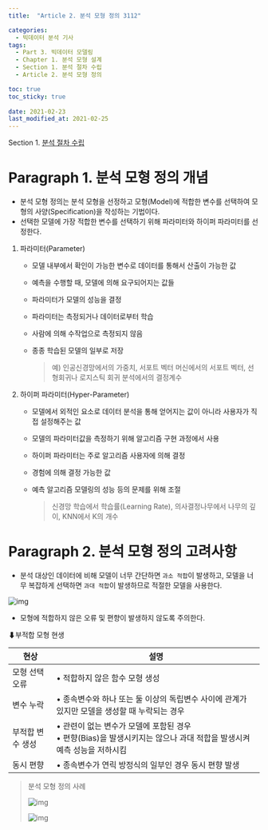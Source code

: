 ```yaml
---
title:  "Article 2. 분석 모형 정의 3112"

categories:
  - 빅데이터 분석 기사
tags: 
  - Part 3. 빅데이터 모델링
  - Chapter 1. 분석 모형 설계
  - Section 1. 분석 절차 수립
  - Article 2. 분석 모형 정의

toc: true
toc_sticky: true
 
date: 2021-02-23
last_modified_at: 2021-02-25
---
```


Section 1. [분석 절차 수립]()

# Paragraph 1. 분석 모형 정의 개념

- 분석 모형 정의는 분석 모형을 선정하고 모형(Model)에 적합한 변수를 선택하여 모형의 사양(Specification)을 작성하는 기법이다.
- 선택한 모델에 가장 적합한 변수를 선택하기 위해 파라미터와 하이퍼 파라미터를 선정한다.

1. 파라미터(Parameter)

   - 모델 내부에서 확인이 가능한 변수로 데이터를 통해서 산출이 가능한 값

   - 예측을 수행할 때, 모델에 의해 요구되어지는 값들

   - 파라미터가 모델의 성능을 결정

   - 파라미터는 측정되거나 데이터로부터 학습

   - 사람에 의해 수작업으로 측정되지 않음

   - 종종 학습된 모델의 일부로 저장

     > 예) 인공신경망에서의 가중치, 서포트 벡터 머신에서의 서포트 벡터, 선형회귀나 로지스틱 회귀 분석에서의 결정계수

2. 하이퍼 파라미터(Hyper-Parameter)

   - 모델에서 외적인 요소로 데이터 분석을 통해 얻어지는 값이 아니라 사용자가 직접 설정해주는 값

   - 모델의 파라미터값을 측정하기 위해 알고리즘 구현 과정에서 사용

   - 하이퍼 파라미터는 주로 알고리즘 사용자에 의해 결정

   - 경험에 의해 결정 가능한 값

   - 예측 알고리즘 모델링의 성능 등의 문제를 위해 조절

     > 신경망 학습에서 학습률(Learning Rate), 의사결정나무에서 나무의 깊이, KNN에서 K의 개수

# Paragraph 2. 분석 모형 정의 고려사항

- 분석 대상인 데이터에 비해 모델이 너무 간단하면 `과소 적합`이 발생하고, 모델을 너무 복잡하게 선택하면 `과대 적합`이 발생하므로 적절한 모델을 사용한다.

![img](https://postfiles.pstatic.net/MjAyMTA0MDNfODQg/MDAxNjE3NDMyMzA2NTcw.3yPmVE_p7czTkMrIe2COGqAP3roK4hTQD_w3VTj0pI0g.DiqQUc8xgRxwylJiPJnQu6eImkNsBQGZ9xwknPvSzGUg.JPEG.leechardfeynman/SmartSelect_20210403-154459_Xodo_Docs.jpg?type=w1)

- 모형에 적합하지 않은 오류 및 편향이 발생하지 않도록 주의한다.

⬇부적합 모형 현생

| 현상             | 설명                                                         |
| ---------------- | ------------------------------------------------------------ |
| 모형 선택 오류   | • 적합하지 않은 함수 모형 생성                               |
| 변수 누락        | • 종속변수와 하나 또는 둘 이상의 독립변수 사이에 관계가 있지만 모델을 생성할 때 누락되는 경우 |
| 부적합 변수 생성 | • 관련이 없는 변수가 모델에 포함된 경우<br />• 편향(Bias)을 발생시키지는 않으나 과대 적합을 발생시켜 예측 성능을 저하시킴 |
| 동시 편향        | • 종속변수가 연릭 방정식의 일부인 경우 동시 편향 발생        |



> 분석 모형 정의 사례
>
> ![img](https://postfiles.pstatic.net/MjAyMTA0MDNfMjgz/MDAxNjE3NDMyNjUzNzMy.jghZB1GAHlL-CLt0pvFo_kg71nlBct9ax1LEHjuA6kwg.iAV4v0fs9uiprCPuzvbGo2uTyLhjKvQf9qCDgOPLTj4g.JPEG.leechardfeynman/SmartSelect_20210403-155044_Xodo_Docs.jpg?type=w1)
>
> ![img](https://postfiles.pstatic.net/MjAyMTA0MDNfMTQ5/MDAxNjE3NDMyNzAzMDMw.PrpJsykLlPQqaV1nvVZiEAn12-LgvUSyoXzgdJ_YFlwg.9vboyJwDvXoEv-W-5_UNrHVPGntX3TsKdTzLsn_w1G0g.JPEG.leechardfeynman/SmartSelect_20210403-155121_Xodo_Docs.jpg?type=w1)